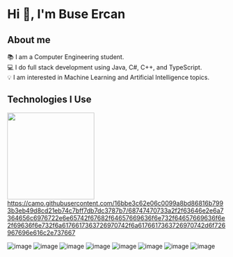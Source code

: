 # Hi 👋, I'm Buse Ercan
##           About me
📚 I am a Computer Engineering student.<br>
💻 I do full stack development using Java, C#, C++, and TypeScript.<br>
💡 I am interested in Machine Learning and Artificial Intelligence topics.<br>
## Technologies I Use
<img src="URL" width="200" height="200"> <https://camo.githubusercontent.com/16bbe3c62e06c0099a8bd86816b7993b3eb49d8cd21eb74c7bff7db7dc3787b7/68747470733a2f2f63646e2e6a7364656c6976722e6e65742f67682f64657669636f6e732f64657669636f6e2f69636f6e732f6a6176617363726970742f6a6176617363726970742d6f726967696e616c2e737667>

![image](https://github.com/busercan/busercan/assets/101057502/56bcfd3a-f94d-4590-9641-1a3c732927cd)
![image](https://github.com/busercan/busercan/assets/101057502/2155d12c-e4b5-4e59-b3a2-a430724e166b)
![image](https://github.com/busercan/busercan/assets/101057502/49914dd3-3a6d-4486-8725-17b22ad0adc0)
![image](https://github.com/busercan/busercan/assets/101057502/1db9dbd9-6cf7-455d-961a-f548d8ceb132)
![image](https://github.com/busercan/busercan/assets/101057502/f2c2b5ed-6670-41e2-a528-fd504dcace21)
![image](https://github.com/busercan/busercan/assets/101057502/0ad79768-b96b-44d4-b60f-c27cd2bfe2fe)
![image](https://github.com/busercan/busercan/assets/101057502/4cd4dd29-c3f9-467c-9d14-8183956e08a1)
![image](https://github.com/busercan/busercan/assets/101057502/ad2d245c-eec1-4a0e-af4b-ba8a6198b140)




